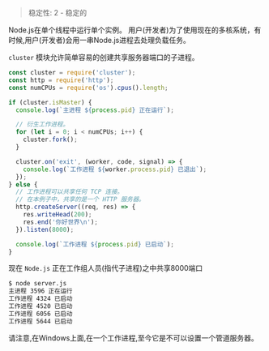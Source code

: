 
<!--introduced_in=v0.10.0-->

> 稳定性: 2 - 稳定的

Node.js在单个线程中运行单个实例。
用户(开发者)为了使用现在的多核系统，有时候,用户(开发者)会用一串Node.js进程去处理负载任务。

`cluster` 模块允许简单容易的创建共享服务器端口的子进程。

```js
const cluster = require('cluster');
const http = require('http');
const numCPUs = require('os').cpus().length;

if (cluster.isMaster) {
  console.log(`主进程 ${process.pid} 正在运行`);

  // 衍生工作进程。
  for (let i = 0; i < numCPUs; i++) {
    cluster.fork();
  }

  cluster.on('exit', (worker, code, signal) => {
    console.log(`工作进程 ${worker.process.pid} 已退出`);
  });
} else {
  // 工作进程可以共享任何 TCP 连接。
  // 在本例子中，共享的是一个 HTTP 服务器。
  http.createServer((req, res) => {
    res.writeHead(200);
    res.end('你好世界\n');
  }).listen(8000);

  console.log(`工作进程 ${process.pid} 已启动`);
}
```
现在 `Node.js` 正在工作组人员(指代子进程)之中共享8000端口

```txt
$ node server.js
主进程 3596 正在运行
工作进程 4324 已启动
工作进程 4520 已启动
工作进程 6056 已启动
工作进程 5644 已启动
```
请注意,在Windows上面,在一个工作进程,至今它是不可以设置一个管道服务器。

